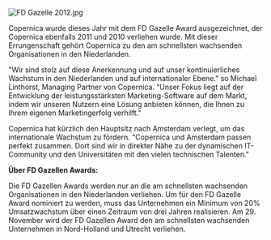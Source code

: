 ![FD Gazelle 2012.jpg](Copernicacom/fd-2012.jpg "FD Gazelle 2012.jpg")

Copernica wurde dieses Jahr mit dem FD Gazelle Award ausgezeichnet, der
Copernica ebenfalls 2011 und 2010 verliehen wurde. Mit dieser
Errungenschaft gehört Copernica zu den am schnellsten wachsenden
Organisationen in den Niederlanden.

"Wir sind stolz auf diese Anerkennung und auf unser kontinuierliches
Wachstum in den Niederlanden und auf internationaler Ebene." so Michael
Linthorst, Managing Partner von Copernica. “Unser Fokus liegt auf der
Entwicklung der leistungsstärksten Marketing-Software auf dem Markt,
indem wir unseren Nutzern eine Lösung anbieten können, die Ihnen zu
Ihrem eigenen Marketingerfolg verhilft."  

Copernica hat kürzlich den Hauptsitz nach Amsterdam verlegt, um das
internationale Wachstum zu fördern. "Copernica und Amsterdam passen
perfekt zusammen. Dort sind wir in direkter Nähe zu der dynamischen
IT-Community und den Universitäten mit den vielen technischen Talenten."

**Über FD Gazellen Awards:**

Die FD Gazellen Awards werden nur an die am schnellsten wachsenden
Organisationen in den Niederlanden verliehen. Um für den FD Gazelle
Award nominiert zu werden, muss das Unternehmen ein Minimum von 20%
Umsatzwachstum über einen Zeitraum von drei Jahren realisieren. Am 29.
November wird der FD Gazellen Award den am schnellsten wachsenden
Unternehmen in Nord-Holland und Utrecht verliehen.

 
